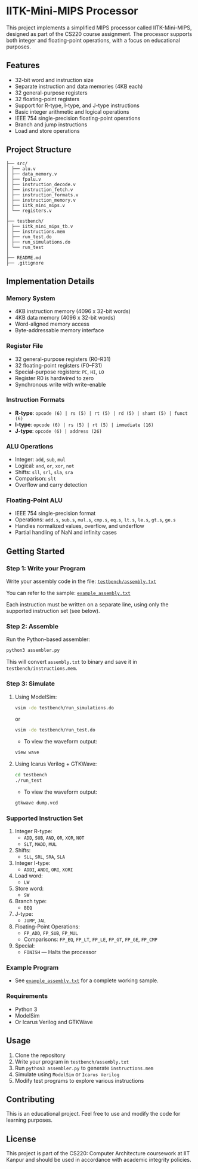 # IITK-Mini-MIPS Processor

This project implements a simplified MIPS processor called IITK-Mini-MIPS, designed as part of the CS220 course assignment. The processor supports both integer and floating-point operations, with a focus on educational purposes.

## Features

- 32-bit word and instruction size
- Separate instruction and data memories (4KB each)
- 32 general-purpose registers
- 32 floating-point registers
- Support for R-type, I-type, and J-type instructions
- Basic integer arithmetic and logical operations
- IEEE 754 single-precision floating-point operations
- Branch and jump instructions
- Load and store operations

## Project Structure

```
├── src/
│ ├── alu.v 
│ ├── data_memory.v 
│ ├── fpalu.v
│ ├── instruction_decode.v 
│ ├── instruction_fetch.v 
│ ├── instruction_formats.v 
│ ├── instruction_memory.v 
│ ├── iitk_mini_mips.v 
│ └── registers.v 
│
├── testbench/
│ ├── iitk_mini_mips_tb.v 
│ ├── instructions.mem 
│ ├── run_test.do 
│ ├── run_simulations.do 
│ └── run_test 
│
├── README.md
├── .gitignore

```


## Implementation Details

### Memory System
- 4KB instruction memory (4096 x 32-bit words)
- 4KB data memory (4096 x 32-bit words)
- Word-aligned memory access
- Byte-addressable memory interface

### Register File
- 32 general-purpose registers (R0–R31)
- 32 floating-point registers (F0–F31)
- Special-purpose registers: `PC`, `HI`, `LO`
- Register R0 is hardwired to zero
- Synchronous write with write-enable

### Instruction Formats
- **R-type**: `opcode (6) | rs (5) | rt (5) | rd (5) | shamt (5) | funct (6)`
- **I-type**: `opcode (6) | rs (5) | rt (5) | immediate (16)`
- **J-type**: `opcode (6) | address (26)`

### ALU Operations
- Integer: `add`, `sub`, `mul`
- Logical: `and`, `or`, `xor`, `not`
- Shifts: `sll`, `srl`, `sla`, `sra`
- Comparison: `slt`
- Overflow and carry detection

### Floating-Point ALU
- IEEE 754 single-precision format
- Operations: `add.s`, `sub.s`, `mul.s`, `cmp.s`, `eq.s`, `lt.s`, `le.s`, `gt.s`, `ge.s`
- Handles normalized values, overflow, and underflow
- Partial handling of NaN and infinity cases


## Getting Started

### Step 1: Write your Program

Write your assembly code in the file: [`testbench/assembly.txt`](testbench/assembly.txt)

You can refer to the sample: [`example_assembly.txt`](example_assembly.txt)

Each instruction must be written on a separate line, using only the supported instruction set (see below).

### Step 2: Assemble

Run the Python-based assembler:

```bash
python3 assembler.py
```

This will convert `assembly.txt` to binary and save it in `testbench/instructions.mem`.

### Step 3: Simulate

   1. Using ModelSim:

      ```bash
      vsim -do testbench/run_simulations.do
      ```
      or 

      ```bash
      vsim -do testbench/run_test.do
      ```
      - To view the waveform output:

      ```bash
      view wave
      ```
   2. Using Icarus Verilog + GTKWave:

      ```bash
      cd testbench
      ./run_test
      ```
      - To view the waveform output:

      ```bash
      gtkwave dump.vcd
      ```

### Supported Instruction Set
1. Integer R-type:
   - `ADD`, `SUB`, `AND`, `OR`, `XOR`, `NOT`
   - `SLT`, `MADD`, `MUL`
2. Shifts: 
   - `SLL`, `SRL`, `SRA`, `SLA`
3. Integer I-type:
   - `ADDI`, `ANDI`, `ORI`, `XORI`
4. Load word:
   - `LW`
5. Store word:
   - `SW`
6. Branch type:
   - `BEQ`
6. J-type:
   - `JUMP`, `JAL`
7. Floating-Point Operations:
   - `FP_ADD`, `FP_SUB`, `FP_MUL`
   - Comparisons: `FP_EQ`, `FP_LT`, `FP_LE`, `FP_GT`, `FP_GE`, `FP_CMP`
8. Special:
   - `FINISH` — Halts the processor

### Example Program
- See [`example_assembly.txt`](example_assembly.txt) for a complete working sample.

### Requirements
- Python 3
- ModelSim
- Or Icarus Verilog and GTKWave

## Usage

1. Clone the repository
2. Write your program in `testbench/assembly.txt`
3. Run `python3 assembler.py` to generate `instructions.mem`
4. Simulate using `ModelSim` or `Icarus Verilog`
5. Modify test programs to explore various instructions

## Contributing

This is an educational project. Feel free to use and modify the code for learning purposes.

## License

This project is part of the CS220: Computer Architecture coursework at IIT Kanpur and should be used in accordance with academic integrity policies. 